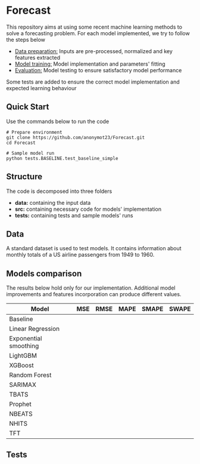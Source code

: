# Forecast

This repository aims at using some recent machine learning methods to solve a forecasting problem. For each model implemented, we try to follow the steps below

- [Data preparation:](#pre-processing) Inputs are pre-processed, normalized and key features extracted
- [Model training:](#training) Model implementation and parameters' fitting
- [Evaluation:](#evaluation-to-ensure-satisfactory-model-performance)  Model testing to ensure satisfactory model performance 

Some tests are added to ensure the correct model implementation and expected learning behaviour

## Quick Start

Use the commands below to run the code 
```
# Prepare environment
git clone https://github.com/anonymot23/Forecast.git
cd Forecast

# Sample model run
python tests.BASELINE.test_baseline_simple
```

## Structure

The code is decomposed into three folders

- **data:** containing the input data
- **src:** containing necessary code for models' implementation
- **tests:** containing tests and sample models' runs


## Data 

A standard dataset is used to test models. It contains information about monthly totals of a US airline passengers from 1949 to 1960.

## Models comparison

The results below hold only for our implementation. Additional model improvements and features incorporation can produce different values.

| Model 				| MSE | RMSE | MAPE | SMAPE | SWAPE |
| ---   				| --- | ---  | ---  | ---   | ---   |
| Baseline              |     |      |      |       |       |
| Linear Regression     |     |      |      |       |       |
| Exponential smoothing |     |      |      |       |       |
| LightGBM              |     |      |      |       |       |
| XGBoost 				|     |      |      |       |       |
| Random Forest 		|     |      |      |       |       |
| SARIMAX 				|     |      |      |       |       | 
| TBATS 				|     |      |      |       |       |
| Prophet 				|     |      |      |       |       | 
| NBEATS 				|     |      |      |       |       | 
| NHITS 				|     |      |      |       |       | 
| TFT 					|     |      |      |       |       | 



## Tests